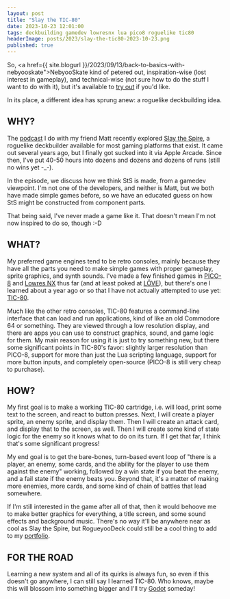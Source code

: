 ```yaml
---
layout: post
title: "Slay the TIC-80"
date: 2023-10-23 12:01:00
tags: deckbuilding gamedev lowresnx lua pico8 roguelike tic80
headerImage: posts/2023/slay-the-tic80-2023-10-23.png
published: true
---
```


So, <a href={{ site.blogurl }}/2023/09/13/back-to-basics-with-nebyooskate">NebyooSkate</a> kind of petered out, inspiration-wise (lost interest in gameplay), and technical-wise (not sure how to do the stuff I want to do with it), but it's available to [try out](https://lowresnx.inutilis.com/topic.php?id=3143) if you'd like.

In its place, a different idea has sprung anew: a roguelike deckbuilding idea.

<!--more-->

## WHY?

The [podcast](https://hackingthegrepson.com) I do with my friend Matt recently explored [Slay the Spire](https://www.megacrit.com), a roguelike deckbuilder available for most gaming platforms that exist. It came out several years ago, but I finally got sucked into it via Apple Arcade. Since then, I've put 40-50 hours into dozens and dozens and dozens of runs (still no wins yet -_-).

In the episode, we discuss how we think StS is made, from a gamedev viewpoint. I'm not one of the developers, and neither is Matt, but we both have made simple games before, so we have an educated guess on how StS might be constructed from component parts.

That being said, I've never made a game like it. That doesn't mean I'm not now inspired to do so, though :-D

## WHAT?

My preferred game engines tend to be retro consoles, mainly because they have all the parts you need to make simple games with proper gameplay, sprite graphics, and synth sounds. I've made a few finished games in [PICO-8](https://www.lexaloffle.com/pico-8.php) and [Lowres NX](https://lowresnx.inutilis.com) thus far (and at least poked at [LÖVE](https://love2d.org)), but there's one I learned about a year ago or so that I have not actually attempted to use yet: [TIC-80](https://tic80.com).

Much like the other retro consoles, TIC-80 features a command-line interface that can load and run applications, kind of like an old Commodore 64 or something. They are viewed through a low resolution display, and there are apps you can use to construct graphics, sound, and game logic for them. My main reason for using it is just to try something new, but there some significant points in TIC-80's favor: slightly larger resolution than PICO-8, support for more than just the Lua scripting language, support for more button inputs, and completely open-source (PICO-8 is still very cheap to purchase).

## HOW?

My first goal is to make a working TIC-80 cartridge, i.e. will load, print some text to the screen, and react to button presses. Next, I will create a player sprite, an enemy sprite, and display them. Then I will create an attack card, and display that to the screen, as well. Then I will create some kind of state logic for the enemy so it knows what to do on its turn. If I get that far, I think that's some significant progress!

My end goal is to get the bare-bones, turn-based event loop of "there is a player, an enemy, some cards, and the ability for the player to use them against the enemy" working, followed by a win state if you beat the enemy, and a fail state if the enemy beats you. Beyond that, it's a matter of making more enemies, more cards, and some kind of chain of battles that lead somewhere.

If I'm still interested in the game after all of that, then it would behoove me to make better graphics for everything, a title screen, and some sound effects and background music. There's no way it'll be anywhere near as cool as Slay the Spire, but RogueyooDeck could still be a cool thing to add to my [portfolio](https://neb.host/#games).

## FOR THE ROAD

Learning a new system and all of its quirks is always fun, so even if this doesn't go anywhere, I can still say I learned TIC-80. Who knows, maybe this will blossom into something bigger and I'll try [Godot](https://godotengine.org) someday!
